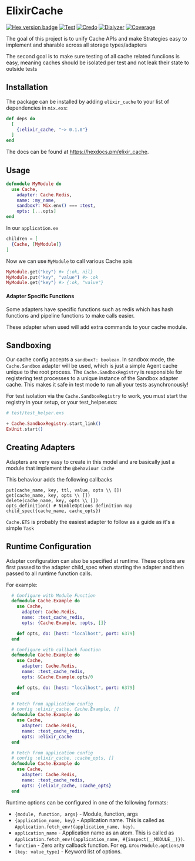 # ElixirCache
[![Hex version badge](https://img.shields.io/hexpm/v/elixir_cache.svg)](https://hex.pm/packages/elixir_cache)
[![Test](https://github.com/MikaAK/elixir_cache/actions/workflows/test.yml/badge.svg)](https://github.com/MikaAK/elixir_cache/actions/workflows/test.yml)
[![Credo](https://github.com/MikaAK/elixir_cache/actions/workflows/credo.yml/badge.svg)](https://github.com/MikaAK/elixir_cache/actions/workflows/credo.yml)
[![Dialyzer](https://github.com/MikaAK/elixir_cache/actions/workflows/dialyzer.yml/badge.svg)](https://github.com/MikaAK/elixir_cache/actions/workflows/dialyzer.yml)
[![Coverage](https://github.com/MikaAK/elixir_cache/actions/workflows/coverage.yml/badge.svg)](https://github.com/MikaAK/elixir_cache/actions/workflows/coverage.yml)

The goal of this project is to unify Cache APIs and make Strategies easy to implement and sharable
across all storage types/adapters

The second goal is to make sure testing of all cache related funciions is easy, meaning caches should be isolated
per test and not leak their state to outside tests

## Installation

The package can be installed by adding `elixir_cache` to your list of dependencies in `mix.exs`:

```elixir
def deps do
  [
    {:elixir_cache, "~> 0.1.0"}
  ]
end
```

The docs can be found at <https://hexdocs.pm/elixir_cache>.

## Usage
```elixir
defmodule MyModule do
  use Cache,
    adapter: Cache.Redis,
    name: :my_name,
    sandbox?: Mix.env() === :test,
    opts: [...opts]
end
```

In our `application.ex`
```elixir
children = [
  {Cache, [MyModule]}
]
```

Now we can use `MyModule` to call various Cache apis

```elixir
MyModule.get("key") #> {:ok, nil}
MyModule.put("key", "value") #> :ok
MyModule.get("key") #> {:ok, "value"}
```

#### Adapter Specific Functions
Some adapters have specific functions such as redis which has hash functions and pipeline functions to make calls easier.

These adapter when used will add extra commands to your cache module.


## Sandboxing
Our cache config accepts a `sandbox?: boolean`. In sandbox mode, the `Cache.Sandbox` adapter will be used, which is just a simple Agent cache unique to the root process. The `Cache.SandboxRegistry` is responsible for registering test processes to a
unique instance of the Sandbox adapter cache. This makes it safe in test mode to run all your tests asynchronously!

For test isolation via the `Cache.SandboxRegistry` to work, you must start the registry in your setup, or your test_helper.exs:

```elixir
# test/test_helper.exs

+ Cache.SandboxRegistry.start_link()
ExUnit.start()

```

## Creating Adapters
Adapters are very easy to create in this model and are basically just a module that implement the `@behaviour Cache`

This behaviour adds the following callbacks

```
put(cache_name, key, ttl, value, opts \\ [])
get(cache_name, key, opts \\ [])
delete(cache_name, key, opts \\ [])
opts_definition() # NimbleOptions definition map
child_spec({cache_name, cache_opts})
```

`Cache.ETS` is probably the easiest adapter to follow as a guide as it's a simple `Task`

## Runtime Configuration

Adapter configuration can also be specified at runtime. These options are first passed to the adapter
child_spec when starting the adapter and then passed to all runtime function calls.

For example:

```elixir
  # Configure with Module Function
  defmodule Cache.Example do
    use Cache,
      adapter: Cache.Redis,
      name: :test_cache_redis,
      opts: {Cache.Example, :opts, []}

    def opts, do: [host: "localhost", port: 6379]
  end

  # Configure with callback function
  defmodule Cache.Example do
    use Cache,
      adapter: Cache.Redis,
      name: :test_cache_redis,
      opts: &Cache.Example.opts/0

    def opts, do: [host: "localhost", port: 6379]
  end

  # Fetch from application config
  # config :elixir_cache, Cache.Example, []
  defmodule Cache.Example do
    use Cache,
      adapter: Cache.Redis,
      name: :test_cache_redis,
      opts: :elixir_cache
  end

  # Fetch from application config
  # config :elixir_cache, :cache_opts, []
  defmodule Cache.Example do
    use Cache,
      adapter: Cache.Redis,
      name: :test_cache_redis,
      opts: {:elixir_cache, :cache_opts}
  end
```

Runtime options can be configured in one of the following formats:

* `{module, function, args}` - Module, function, args
* `{application_name, key}` - Application name. This is called as `Application.fetch_env!(application_name, key)`.
* `application_name` - Application name as an atom. This is called as `Application.fetch_env!(application_name, #{inspect(__MODULE__)})`.
* `function` - Zero arity callback function. For eg. `&YourModule.options/0`
* `[key: value_type]` - Keyword list of options.
